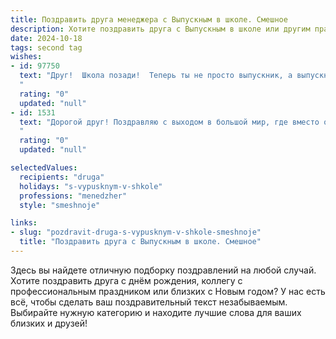 ```yaml
---
title: Поздравить друга менеджера с Выпускным в школе. Смешное
description: Хотите поздравить друга с Выпускным в школе или другим праздником? Наш ИИ создаст незабываемое поздравление, а вы обязательно выделитесь среди других.  
date: 2024-10-18
tags: second tag
wishes:
- id: 97750
  text: "Друг!  Школа позади!  Теперь ты не просто выпускник, а выпускник, готовый покорять мир…  менеджерским взглядом, хитроумными стратегиями и, конечно же, умением  найти выход из любой, даже самой запутанной ситуации (например, как организовать вечеринку после выпускного, не потратив весь стипендиальный фонд!).  Поздравляю с этим грандиозным событием! Пусть твоя карьера будет стремительной, как ракета,  а зарплата – космической!  Удачи тебе, будущий управленец вселенной (или хотя бы офиса)!
  "
  rating: "0"
  updated: "null"
- id: 1531
  text: "Дорогой друг! Поздравляю с выходом в большой мир, где вместо оценок – KPI, а вместо домашних заданий – дедлайны! Желаю, чтобы твой менеджерский талант сиял ярче, чем начищенные ботинки первоклассника, а карьера взлетала круче, чем наши бумажные самолетики на переменах!
  "
  rating: "0"
  updated: "null"

selectedValues:
  recipients: "druga"
  holidays: "s-vypusknym-v-shkole"
  professions: "menedzher"
  style: "smeshnoje"

links:
- slug: "pozdravit-druga-s-vypusknym-v-shkole-smeshnoje"
  title: "Поздравить друга с Выпускным в школе. Смешное"
---
```


Здесь вы найдете отличную подборку поздравлений на любой случай.
Хотите поздравить друга с днём рождения, коллегу с профессиональным праздником или близких с Новым годом? У нас есть всё, чтобы сделать ваш поздравительный текст незабываемым. Выбирайте нужную категорию и находите лучшие слова для ваших близких и друзей!
